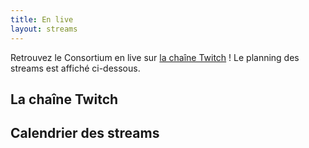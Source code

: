 ```yaml
---
title: En live
layout: streams
---
```


Retrouvez le Consortium en live sur [la chaîne Twitch](https://twitch.tv/calvinball_consortium) ! Le planning des streams est affiché ci-dessous.

## La chaîne Twitch
<div style="margin-top: 1em"></div>

<TwitchEmbed/>

## Calendrier des streams
<div style="margin-top: 1em"></div>

<GoogleCalendar/>